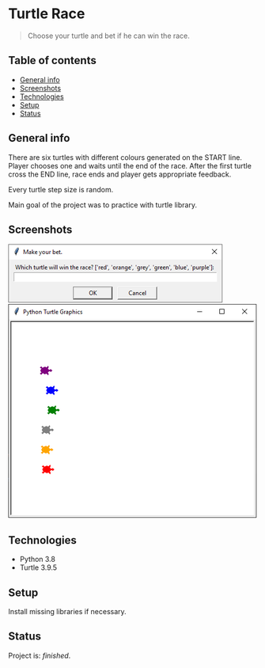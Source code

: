# Turtle Race
> Choose your turtle and bet if he can win the race.

## Table of contents
* [General info](#general-info)
* [Screenshots](#screenshots)
* [Technologies](#technologies)
* [Setup](#setup)
* [Status](#status)

## General info
There are six turtles with different colours generated on the START line. Player chooses one and waits until the end of the race.
After the first turtle cross the END line, race ends and player gets appropriate feedback.

Every turtle step size is random.

Main goal of the project was to practice with turtle library.

## Screenshots
![Bet time](./bet.png)\
![Race time](./race.png)

## Technologies
* Python 3.8
* Turtle 3.9.5

## Setup
Install missing libraries if necessary.

## Status
Project is: _finished_.
